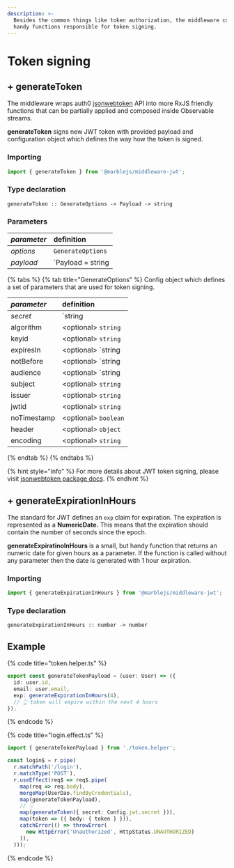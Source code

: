 ```yaml
---
description: >-
  Besides the common things like token authorization, the middleware comes with
  handy functions responsible for token signing.
---
```


# Token signing

## + **generateToken**

The middleware wraps auth0 [jsonwebtoken](https://github.com/auth0/node-jsonwebtoken) API into more RxJS friendly functions that can be partially applied and composed inside Observable streams.

**generateToken** signs new JWT token with provided payload and configuration object which defines the way how the token is signed. 

### Importing

```typescript
import { generateToken } from '@marblejs/middleware-jwt';
```

### Type declaration

```text
generateToken :: GenerateOptions -> Payload -> string
```

### Parameters

| _parameter_ | definition |
| :--- | :--- |
| _options_ | `GenerateOptions` |
| _payload_ | `Payload = string | object | Buffer` |

{% tabs %}
{% tab title="GenerateOptions" %}
Config object which defines a set of parameters that are used for token signing.

| _parameter_ | definition |
| :--- | :--- |
| _secret_ |  `string | Buffer` |
| algorithm | &lt;optional&gt; `string` |
| keyid | &lt;optional&gt; `string` |
| expiresIn | &lt;optional&gt; `string | number` |
| notBefore | &lt;optional&gt; `string | number` |
| audience | &lt;optional&gt; `string | string[]` |
| subject | &lt;optional&gt; `string` |
| issuer | &lt;optional&gt; `string` |
| jwtid | &lt;optional&gt; `string` |
| noTimestamp | &lt;optional&gt; `boolean` |
| header | &lt;optional&gt; `object` |
| encoding | &lt;optional&gt; `string` |
{% endtab %}
{% endtabs %}

{% hint style="info" %}
For more details about JWT token signing, please visit [jsonwebtoken package docs](https://github.com/auth0/node-jsonwebtoken).
{% endhint %}

## + **generateExpirationInHours**

The standard for JWT defines an `exp` claim for expiration. The expiration is represented as a **NumericDate.** This means that the expiration should contain the number of seconds since the epoch.

**generateExpiratinoInHours** is a small, but handy function that returns an numeric date for given hours as a parameter. If the function is called without any parameter then the date is generated with 1 hour expiration.

### Importing

```typescript
import { generateExpirationInHours } from '@marblejs/middleware-jwt';
```

### Type declaration

```text
generateExpirationInHours :: number -> number
```

## **Example**

{% code title="token.helper.ts" %}
```typescript
export const generateTokenPayload = (user: User) => ({
  id: user.id,
  email: user.email,
  exp: generateExpirationInHours(4), 
  // 👆 token will expire within the next 4 hours
});
```
{% endcode %}

{% code title="login.effect.ts" %}
```typescript
import { generateTokenPayload } from './token.helper';

const login$ = r.pipe(
  r.matchPath('/login'),
  r.matchType('POST'),
  r.useEffect(req$ => req$.pipe(
    map(req => req.body),
    mergeMap(UserDao.findByCredentials),
    map(generateTokenPayload),
    // 👇
    map(generateToken({ secret: Config.jwt.secret })),
    map(token => ({ body: { token } })),
    catchError(() => throwError(
      new HttpError('Unauthorized', HttpStatus.UNAUTHORIZED)
    )),
  )));
```
{% endcode %}

